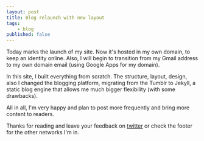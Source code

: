 ```yaml
---
layout: post
title: Blog relaunch with new layout
tags:
    - blog
published: false
---
```


Today marks the launch of my site. Now it's hosted in my own domain, to keep an identity online. Also, I will begin to transition from my Gmail address to my own domain email (using Google Apps for my domain).

In this site, I built everything from scratch. The structure, layout, design, also I changed the blogging platform, migrating from the Tumblr to Jekyll, a static blog engine that allows me much bigger flexibility (with some drawbacks).

All in all, I'm very happy and plan to post more frequently and bring more content to readers.

Thanks for reading and leave your feedback on [twitter](http://twitter.com/carlosedp) or check the footer for the other networks I'm in.
